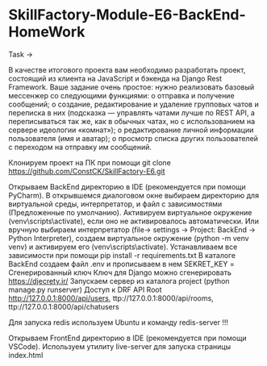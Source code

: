 # SkillFactory-Module-E6-BackEnd-HomeWork

Task ->

В качестве итогового проекта вам необходимо разработать проект, состоящий из клиента на JavaScript и бэкенда на Django Rest Framework.
Ваше задание очень простое: нужно реализовать базовый мессенжер со следующими функциями:
o отправка и получение сообщений;
o создание, редактирование и удаление групповых чатов и переписка в них (подсказка — управлять чатами лучше по REST API, а переписываться так же, как в обычных чатах, но с использованием на сервере идеологии «комнат»);
o редактирование личной информации пользователя (имя и аватар);
o просмотр списка других пользователей с переходом на отправку им сообщений.

Клонируем проект на ПК при помощи git clone https://github.com/ConstCK/SkillFactory-E6.git

Открываем BackEnd директорию в IDE (рекомендуется при помощи PyCharm).
В открывшемся диалоговом окне выбираем директорию для виртуальной среды, интерпретатор, и файл с зависимостями (Предложенные по умолчанию).
Активируем виртуальное окружение (venv\scripts\activate), если оно не активировалось автоматически.
Или вручную выбираем интерпретатор (file-> settings -> Project: BackEnd -> Python Interpreter),
создаем виртуальное окружение (python -m venv venv) и активируем его (venv\scripts\activate).
Устанавливаем все зависимости при помощи pip install -r requirements.txt
В каталоге BackEnd создаем файл .env и прописываем в нем SEKRET_KEY = Сгенерированный ключ
Ключ для Django можно сгенерировать https://djecrety.ir/
Запускаем сервер из каталога project (python manage.py runserver)
Доступ к DRF API Root http://127.0.0.1:8000/api/users, ttp://127.0.0.1:8000/api/rooms, ttp://127.0.0.1:8000/api/chatusers

Для запуска redis используем Ubuntu и команду redis-server !!!

Открываем FrontEnd директорию в IDE (рекомендуется при помощи VSCode).
Используем утилиту live-server для запуска страницы index.html
